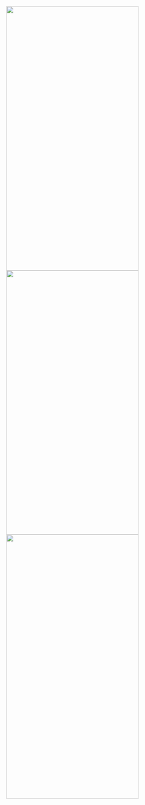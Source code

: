 
<img src="https://user-images.githubusercontent.com/59921382/190693418-c99c0031-5992-4dc3-9080-365b3a8c6136.jpg" width="350" height="700">
<img src="https://user-images.githubusercontent.com/59921382/190693954-2c26516e-b2ed-407f-be36-60ee93b22dfc.jpg" width="350" height="700">
<img src="https://user-images.githubusercontent.com/59921382/190694034-3bc880aa-df7b-4216-846d-7e5f910cc9ab.jpg" width="350" height="700">
